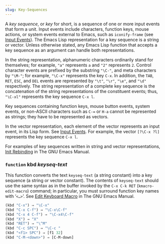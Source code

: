 ```yaml
---
slug: Key-Sequences
---
```


A *key sequence*, or *key* for short, is a sequence of one or more input events that form a unit. Input events include characters, function keys, mouse actions, or system events external to Emacs, such as `iconify-frame` (see [Input Events](/docs/elisp/Input-Events)). The Emacs Lisp representation for a key sequence is a string or vector. Unless otherwise stated, any Emacs Lisp function that accepts a key sequence as an argument can handle both representations.

In the string representation, alphanumeric characters ordinarily stand for themselves; for example, `"a"` represents `a` and `"2"` represents `2`. Control character events are prefixed by the substring `"\C-"`, and meta characters by `"\M-"`; for example, `"\C-x"` represents the key `C-x`. In addition, the `TAB`, `RET`, `ESC`, and `DEL` events are represented by `"\t"`, `"\r"`, `"\e"`, and `"\d"` respectively. The string representation of a complete key sequence is the concatenation of the string representations of the constituent events; thus, `"\C-xl"` represents the key sequence `C-x l`.

Key sequences containing function keys, mouse button events, system events, or non-ASCII characters such as `C-=` or `H-a` cannot be represented as strings; they have to be represented as vectors.

In the vector representation, each element of the vector represents an input event, in its Lisp form. See [Input Events](/docs/elisp/Input-Events). For example, the vector `[?\C-x ?l]` represents the key sequence `C-x l`.

For examples of key sequences written in string and vector representations, [Init Rebinding](https://www.gnu.org/software/emacs/manual/html_mono/emacs.html#Init-Rebinding) in The GNU Emacs Manual.

### <span className="tag function">`function`</span> **kbd** *keyseq-text*

This function converts the text `keyseq-text` (a string constant) into a key sequence (a string or vector constant). The contents of `keyseq-text` should use the same syntax as in the buffer invoked by the `C-x C-k RET` (`kmacro-edit-macro`) command; in particular, you must surround function key names with ‘`<…>`’. See [Edit Keyboard Macro](https://www.gnu.org/software/emacs/manual/html_mono/emacs.html#Edit-Keyboard-Macro) in The GNU Emacs Manual.

```lisp
(kbd "C-x") ⇒ "\C-x"
(kbd "C-x C-f") ⇒ "\C-x\C-f"
(kbd "C-x 4 C-f") ⇒ "\C-x4\C-f"
(kbd "X") ⇒ "X"
(kbd "RET") ⇒ "\^M"
(kbd "C-c SPC") ⇒ "\C-c "
(kbd "<f1> SPC") ⇒ [f1 32]
(kbd "C-M-<down>") ⇒ [C-M-down]
```
